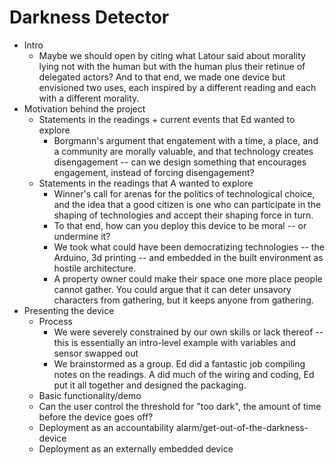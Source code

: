 # Darkness Detector

* Intro 
  * Maybe we should open by citing what Latour said about morality lying not with the human but with the human plus their retinue of delegated actors? And to that end, we made one device but envisioned two uses, each inspired by a different reading and each with a different morality.
* Motivation behind the project
  * Statements in the readings + current events that Ed wanted to explore
    * Borgmann's argument that engatement with a time, a place, and a community are morally valuable, and that technology creates disengagement -- can we design something that encourages engagement, instead of forcing disengagement?
  * Statements in the readings that A wanted to explore
    * Winner's call for arenas for the politics of technological choice, and the idea that a good citizen is one who can participate in the shaping of technologies and accept their shaping force in turn.
    * To that end, how can you deploy this device to be moral -- or undermine it?
    * We took what could have been democratizing technologies -- the Arduino, 3d printing -- and embedded in the built environment as hostile architecture.
    * A property owner could make their space one more place people cannot gather. You could argue that it can deter unsavory characters from gathering, but it keeps anyone from gathering.
* Presenting the device
  * Process
    * We were severely constrained by our own skills or lack thereof -- this is essentially an intro-level example with variables and sensor swapped out
    * We brainstormed as a group. Ed did a fantastic job compiling notes on the readings. A did much of the wiring and coding, Ed put it all together and designed the packaging.
  * Basic functionality/demo
  * Can the user control the threshold for "too dark", the amount of time before the device goes off?
  * Deployment as an accountability alarm/get-out-of-the-darkness-device
  * Deployment as an externally embedded device
